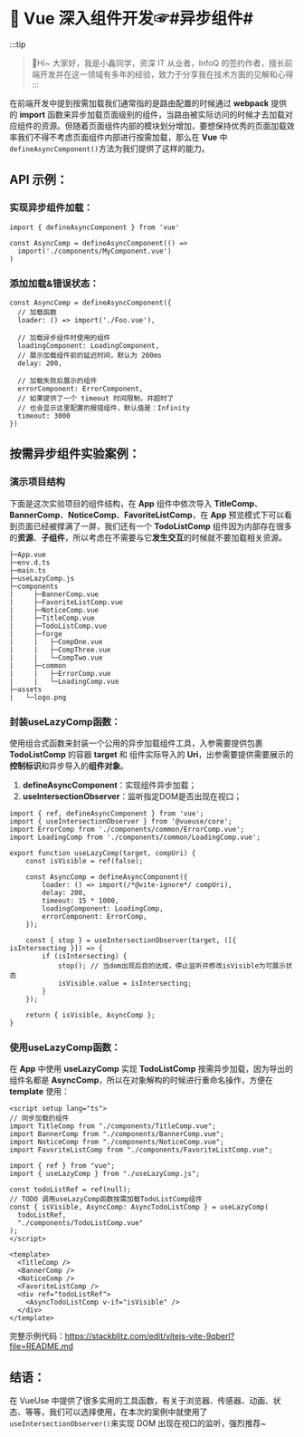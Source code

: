 # 🧩 Vue 深入组件开发☞#异步组件#

:::tip
>🎄Hi~ 大家好，我是小鑫同学，资深 IT 从业者，InfoQ 的签约作者，擅长前端开发并在这一领域有多年的经验，致力于分享我在技术方面的见解和心得
:::

在前端开发中提到按需加载我们通常指的是路由配置的时候通过 **webpack** 提供的 **import** 函数来异步加载页面级别的组件，当路由被实际访问的时候才去加载对应组件的资源。但随着页面组件内部的模块划分增加，要想保持优秀的页面加载效率我们不得不考虑页面组件内部进行按需加载，那么在 **Vue** 中`defineAsyncComponent()`方法为我们提供了这样的能力。

## API 示例：

### 实现异步组件加载：

```
import { defineAsyncComponent } from 'vue'

const AsyncComp = defineAsyncComponent(() =>
  import('./components/MyComponent.vue')
)
```

### 添加加载&错误状态：

```
const AsyncComp = defineAsyncComponent({
  // 加载函数
  loader: () => import('./Foo.vue'),

  // 加载异步组件时使用的组件
  loadingComponent: LoadingComponent,
  // 展示加载组件前的延迟时间，默认为 200ms
  delay: 200,

  // 加载失败后展示的组件
  errorComponent: ErrorComponent,
  // 如果提供了一个 timeout 时间限制，并超时了
  // 也会显示这里配置的报错组件，默认值是：Infinity
  timeout: 3000
})
```

## 按需异步组件实验案例：

### 演示项目结构

下面是这次实验项目的组件结构，在 **App** 组件中依次导入 **TitleComp**、**BannerComp**、**NoticeComp**、**FavoriteListComp**，在 **App** 预览模式下可以看到页面已经被撑满了一屏，我们还有一个 **TodoListComp** 组件因为内部存在很多的**资源**、**子组件**，所以考虑在不需要与它**发生交互**的时候就不要加载相关资源。

```
├─App.vue
├─env.d.ts
├─main.ts
├─useLazyComp.js
├─components
|     ├─BannerComp.vue      
|     ├─FavoriteListComp.vue
|     ├─NoticeComp.vue      
|     ├─TitleComp.vue       
|     ├─TodoListComp.vue    
|     ├─forge
|     |   ├─CompOne.vue     
|     |   ├─CompThree.vue   
|     |   └─CompTwo.vue      
|     ├─common
|     |   ├─ErrorComp.vue   
|     |   └─LoadingComp.vue  
├─assets
|   └─logo.png
```

### 封装useLazyComp函数：

使用组合式函数来封装一个公用的异步加载组件工具，入参需要提供包裹 **TodoListComp** 的容器 **target** 和 组件实际导入的 **Uri**，出参需要提供需要展示的**控制标识**和异步导入的**组件对象**。

1.  **defineAsyncComponent**：实现组件异步加载；
1.  **useIntersectionObserver**：监听指定DOM是否出现在视口；

```
import { ref, defineAsyncComponent } from 'vue';
import { useIntersectionObserver } from '@vueuse/core';
import ErrorComp from './components/common/ErrorComp.vue';
import LoadingComp from './components/common/LoadingComp.vue';

export function useLazyComp(target, compUri) {
    const isVisible = ref(false);

    const AsyncComp = defineAsyncComponent({
        loader: () => import(/*@vite-ignore*/ compUri),
        delay: 200,
        timeout: 15 * 1000,
        loadingComponent: LoadingComp,
        errorComponent: ErrorComp,
    });

    const { stop } = useIntersectionObserver(target, ([{ isIntersecting }]) => {
        if (isIntersecting) {
            stop(); // 当dom出现后目的达成，停止监听并修改isVisible为可展示状态
            isVisible.value = isIntersecting;
        }
    });

    return { isVisible, AsyncComp };
}
```

### 使用useLazyComp函数：

在 **App** 中使用 **useLazyComp** 实现 **TodoListComp** 按需异步加载，因为导出的组件名都是 **AsyncComp**，所以在对象解构的时候进行重命名操作，方便在 **template** 使用：

```
<script setup lang="ts">
// 同步加载的组件
import TitleComp from "./components/TitleComp.vue";
import BannerComp from "./components/BannerComp.vue";
import NoticeComp from "./components/NoticeComp.vue";
import FavoriteListComp from "./components/FavoriteListComp.vue";

import { ref } from "vue";
import { useLazyComp } from "./useLazyComp.js";

const todoListRef = ref(null);
// TODO 调用useLazyComp函数按需加载TodoListComp组件
const { isVisible, AsyncComp: AsyncTodoListComp } = useLazyComp(
  todoListRef,
  "./components/TodoListComp.vue"
);
</script>

<template>
  <TitleComp />
  <BannerComp />
  <NoticeComp />
  <FavoriteListComp />
  <div ref="todoListRef">
    <AsyncTodoListComp v-if="isVisible" />
  </div>
</template>
```

完整示例代码：<https://stackblitz.com/edit/vitejs-vite-9qberl?file=README.md>

## 结语：

在 VueUse 中提供了很多实用的工具函数，有关于浏览器、传感器、动画、状态、等等，我们可以选择使用，在本次的案例中就使用了`useIntersectionObserver()`来实现 DOM 出现在视口的监听，强烈推荐~